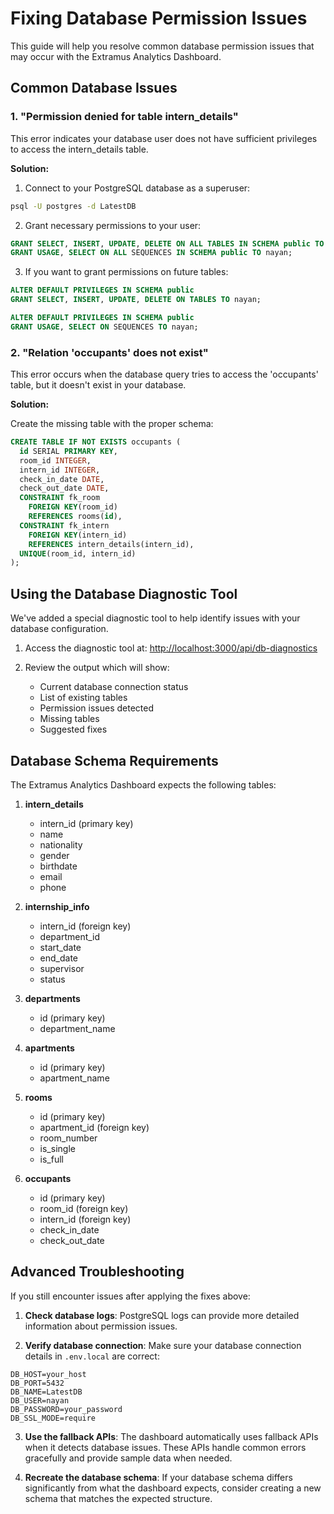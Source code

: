 # Fixing Database Permission Issues

This guide will help you resolve common database permission issues that may occur with the Extramus Analytics Dashboard.

## Common Database Issues

### 1. "Permission denied for table intern_details"

This error indicates your database user does not have sufficient privileges to access the intern_details table.

**Solution:**

1. Connect to your PostgreSQL database as a superuser:

```bash
psql -U postgres -d LatestDB
```

2. Grant necessary permissions to your user:

```sql
GRANT SELECT, INSERT, UPDATE, DELETE ON ALL TABLES IN SCHEMA public TO nayan;
GRANT USAGE, SELECT ON ALL SEQUENCES IN SCHEMA public TO nayan;
```

3. If you want to grant permissions on future tables:

```sql
ALTER DEFAULT PRIVILEGES IN SCHEMA public
GRANT SELECT, INSERT, UPDATE, DELETE ON TABLES TO nayan;

ALTER DEFAULT PRIVILEGES IN SCHEMA public
GRANT USAGE, SELECT ON SEQUENCES TO nayan;
```

### 2. "Relation 'occupants' does not exist"

This error occurs when the database query tries to access the 'occupants' table, but it doesn't exist in your database.

**Solution:**

Create the missing table with the proper schema:

```sql
CREATE TABLE IF NOT EXISTS occupants (
  id SERIAL PRIMARY KEY,
  room_id INTEGER,
  intern_id INTEGER,
  check_in_date DATE,
  check_out_date DATE,
  CONSTRAINT fk_room
    FOREIGN KEY(room_id)
    REFERENCES rooms(id),
  CONSTRAINT fk_intern
    FOREIGN KEY(intern_id)
    REFERENCES intern_details(intern_id),
  UNIQUE(room_id, intern_id)
);
```

## Using the Database Diagnostic Tool

We've added a special diagnostic tool to help identify issues with your database configuration.

1. Access the diagnostic tool at: [http://localhost:3000/api/db-diagnostics](http://localhost:3000/api/db-diagnostics)

2. Review the output which will show:
   - Current database connection status
   - List of existing tables
   - Permission issues detected
   - Missing tables
   - Suggested fixes

## Database Schema Requirements

The Extramus Analytics Dashboard expects the following tables:

1. **intern_details**
   - intern_id (primary key)
   - name
   - nationality
   - gender
   - birthdate
   - email
   - phone

2. **internship_info**
   - intern_id (foreign key)
   - department_id
   - start_date
   - end_date
   - supervisor
   - status

3. **departments**
   - id (primary key)
   - department_name

4. **apartments**
   - id (primary key)
   - apartment_name

5. **rooms**
   - id (primary key)
   - apartment_id (foreign key)
   - room_number
   - is_single
   - is_full

6. **occupants**
   - id (primary key)
   - room_id (foreign key)
   - intern_id (foreign key)
   - check_in_date
   - check_out_date

## Advanced Troubleshooting

If you still encounter issues after applying the fixes above:

1. **Check database logs**: PostgreSQL logs can provide more detailed information about permission issues.

2. **Verify database connection**: Make sure your database connection details in `.env.local` are correct:

```
DB_HOST=your_host
DB_PORT=5432
DB_NAME=LatestDB
DB_USER=nayan
DB_PASSWORD=your_password
DB_SSL_MODE=require
```

3. **Use the fallback APIs**: The dashboard automatically uses fallback APIs when it detects database issues. These APIs handle common errors gracefully and provide sample data when needed.

4. **Recreate the database schema**: If your database schema differs significantly from what the dashboard expects, consider creating a new schema that matches the expected structure.
